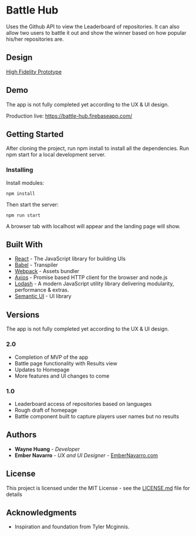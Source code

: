 # Battle Hub

Uses the Github API to view the Leaderboard of repositories.
It can also allow two users to battle it out and show the winner based on how popular his/her repositories are.

## Design
[High Fidelity Prototype](https://invis.io/Q3G4HHVY65D)

## Demo
The app is not fully completed yet according to the UX & UI design. 

Production live:
https://battle-hub.firebaseapp.com/

## Getting Started

After cloning the project, run npm install to install all the dependencies.
Run npm start for a local development server.

### Installing

Install modules:

```
npm install
```

Then start the server:

```
npm run start
```

A browser tab with localhost will appear and the landing page will show.

## Built With

* [React](https://reactjs.org/) - The JavaScript library for building UIs
* [Babel](https://babeljs.io/) - Transpiler
* [Webpack](https://webpack.js.org/) - Assets bundler
* [Axios](https://github.com/axios/axios) - Promise based HTTP client for the browser and node.js
* [Lodash](https://lodash.com/) - A modern JavaScript utility library delivering modularity, performance & extras.
* [Semantic UI](https://react.semantic-ui.com) - UI library

## Versions
The app is not fully completed yet according to the UX & UI design. 

### 2.0
- Completion of MVP of the app
- Battle page functionality with Results view
- Updates to Homepage
- More features and UI changes to come

### 1.0 
- Leaderboard access of repositories based on languages
- Rough draft of homepage
- Battle component built to capture players user names but no results

## Authors

* **Wayne Huang** - *Developer*
* **Ember Navarro** - *UX and UI Designer* - [EmberNavarro.com](https://embernavarro.com/)

## License

This project is licensed under the MIT License - see the [LICENSE.md](LICENSE.md) file for details

## Acknowledgments
* Inspiration and foundation from Tyler Mcginnis.
